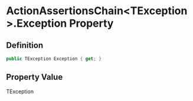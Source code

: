 # ActionAssertionsChain&lt;TException&gt;.Exception Property
## Definition

```c#
public TException Exception { get; }
```

## Property Value

TException
